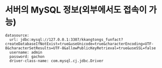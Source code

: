 # 서버의 MySQL 정보(외부에서도 접속이 가능)

    datasource:
      url: jdbc:mysql://127.0.0.1:3307/kkangtongs_funfact?createDatabaseIfNotExist=true&useUnicode=true&characterEncoding=UTF-8&characterSetResults=UTF-8&allowPublicKeyRetrieval=true&useSSL=false
      username: admin
      password: gachon
      driver-class-name: com.mysql.cj.jdbc.Driver
